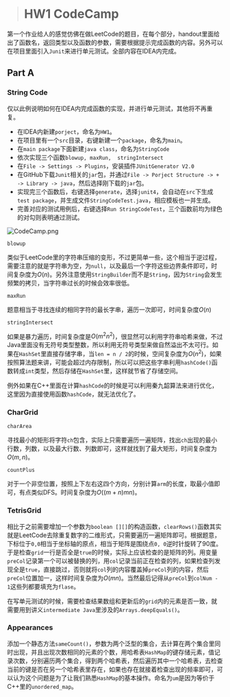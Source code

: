 > # HW1 CodeCamp

第一个作业给人的感觉仿佛在做LeetCode的题目，在每个部分，handout里面给出了函数名，返回类型以及函数的参数，需要根据提示完成函数的内容。另外可以在项目里面引入`Junit`来进行单元测试。全部内容在IDEA内完成。

## Part A

### String Code

仅以此例说明如何在IDEA内完成函数的实现，并进行单元测试，其他将不再重复。

* 在IDEA内新建`porject`，命名为`HW1`。
* 在项目里有一个`src`目录，右键新建一个`package`，命名为`main`。
* 在`main package`下面新建`java class`，命名为`StringCode`
* 依次实现三个函数`blowup, maxRun,  stringIntersect`
* 在`File -> Settings -> Plugins`，安装插件`JUnitGenerator V2.0`
* 在GitHub下载`Junit`相关的`jar`包，并通过`File -> Porject Structure -> + -> Library -> java`，然后选择刚下载的`jar`包。
* 实现完三个函数后，右键选择`generate`，选择`junit4`，会自动在`src`下生成`test package`，并生成文件`StringCodeTest.java`，相应模板也一并生成。
* 完善对应的测试用例后，右键选择`Run StringCodeTest`，三个函数前均为绿色的对勾则表明通过测试。

![CodeCamp.png](https://i.loli.net/2021/02/18/UsfR6WboYKNEvJL.png)

`blowup`

类似于LeetCode里的字符串压缩的变形，不过更简单一些，这个相当于逆过程，需要注意的就是字符串为空，为`null`，以及最后一个字符这些边界条件即可，时间复杂度为$O(n)$。另外注意使用`StringBuilder`而不是`String`，因为`String`会发生频繁的拷贝，当字符串过长的时候会效率很低。

`maxRun`

题意相当于寻找连续的相同字符的最长字串，遍历一次即可，时间复杂度$O(n)$

`stringIntersect`

如果是暴力遍历，时间复杂度是$O(m^2n^2)$，很显然可以利用字符串哈希来做，不过Java里面没有无符号类型整数，所以利用无符号类型来做自然溢出不太可行。如果在`HashSet`里直接存储字串，当`len = n / 2`的时候，空间复杂度为$O(n^2)$，如果按照算法题来讲，可能会超过内存限制，所以可以把这些字串利用`hashCode()`函数转成`int`类型，然后存储在`HashSet`里，这样就节省了存储空间。

例外如果在C++里面在计算`hashCode`的时候是可以利用秦九韶算法来进行优化，这里因为直接使用函数`hashCode`，就无法优化了。

### CharGrid

`charArea`

寻找最小的矩形将字符`ch`包含，实际上只需要遍历一遍矩阵，找出`ch`出现的最小行数，列数，以及最大行数、列数即可，这样就找到了最大矩形，时间复杂度为$O(m, n)$。

`countPlus`

对于一个非空位置，按照上下左右这四个方向，分别计算`arm`的长度，取最小值即可，有点类似DFS。时间复杂度为$O((m + n)mn)$。

### TetrisGrid

相比于之前需要增加一个参数为`boolean [][]`的构造函数，`clearRows()`函数其实就是LeetCode去除重复数字的二维形式，只需要遍历一遍矩阵即可。根据题意，下标位于`0,0`相当于坐标轴的原点，相当于矩阵是围绕点`0, 0`逆时针旋转了90度。于是检查`grid`一行是否全是`true`的时候，实际上应该检查的是矩阵的列。用变量`preCol`记录第一个可以被替换的列，用`col`记录当前正在检查的列，如果检查列发现全是`true`，直接跳过，否则就将`col`列的内容覆盖掉`preCol`列的内容，然后`preCol`位置加一，这样时间复杂度为$O(mn)$。当然最后记得从`preCol`到`colNum - 1`这些列都要填充为`flase`。

在写单元测试的时候，需要检查结果数组和更新后的`grid`内的元素是否一致，就需要用到讲义`intermediate Java`里涉及的`Arrays.deepEquals()`。

### Appearances

添加一个静态方法`sameCount()`，参数为两个泛型的集合，去计算在两个集合里同时出现，并且出现次数相同的元素的个数，用哈希表`HashMap`的键存储元素，值记录次数，分别遍历两个集合，得到两个哈希表，然后遍历其中一个哈希表，去检查当前的键是否在另一个哈希表里存在，如果也存在就接着检查出现的频率即可，可以认为这个问题是为了让我们熟悉`HashMap`的基本操作。命名为`um`是因为等价于C++里的`unordered_map`。

